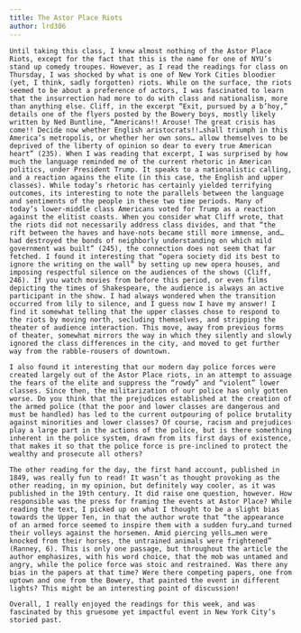 ```yaml
---
title: The Astor Place Riots
author: lrd306
---
```

	Until taking this class, I knew almost nothing of the Astor Place Riots, except for the fact that this is the name for one of NYU’s stand up comedy troupes. However, as I read the readings for class on Thursday, I was shocked by what is one of New York Cities bloodier (yet, I think, sadly forgotten) riots. While on the surface, the riots seemed to be about a preference of actors, I was fascinated to learn that the insurrection had more to do with class and nationalism, more than anything else. Cliff, in the excerpt “Exit, pursued by a b’hoy,” details one of the flyers posted by the Bowery boys, mostly likely written by Ned Buntline, “Americans!! Arouse! The great crisis has come!! Decide now whether English aristocrats!!…shall triumph in this America’s metropolis, or whether her own sons… allow themselves to be deprived of the liberty of opinion so dear to every true American heart” (235). When I was reading that excerpt, I was surprised by how much the language reminded me of the current rhetoric in American politics, under President Trump. It speaks to a nationalistic calling, and a reaction agains the elite (in this case, the English and upper classes). While today’s rhetoric has certainly yielded terrifying outcomes, its interesting to note the parallels between the language and sentiments of the people in these two time periods. Many of today’s lower-middle class Americans voted for Trump as a reaction against the elitist coasts. When you consider what Cliff wrote, that the riots did not necessarily address class divides, and that “the rift between the haves and have-nots became still more immense, and…had destroyed the bonds of neighborly understanding on which mild government was built” (245), the connection does not seem that far fetched. I found it interesting that “opera society did its best to ignore the writing on the wall” by setting up new opera houses, and imposing respectful silence on the audiences of the shows (Cliff, 246). If you watch movies from before this period, or even films depicting the times of Shakespeare, the audience is always an active participant in the show. I had always wondered when the transition occurred from lily to silence, and I guess now I have my answer! I find it somewhat telling that the upper classes chose to respond to the riots by moving north, secluding themselves, and stripping the theater of audience interaction. This move, away from previous forms of theater, somewhat mirrors the way in which they silently and slowly ignored the class differences in the city, and moved to get further way from the rabble-rousers of downtown.

	I also found it interesting that our modern day police forces were created largely out of the Astor Place riots, in an attempt to assuage the fears of the elite and suppress the “rowdy” and “violent” lower classes. Since then, the militarization of our police has only gotten worse. Do you think that the prejudices established at the creation of the armed police (that the poor and lower classes are dangerous and must be handled) has led to the current outpouring of police brutality against minorities and lower classes? Of course, racism and prejudices play a large part in the actions of the police, but is there something inherent in the police system, drawn from its first days of existence, that makes it so that the police force is pre-inclined to protect the wealthy and prosecute all others?
  
	The other reading for the day, the first hand account, published in 1849, was really fun to read! It wasn’t as thought provoking as the other reading, in my opinion, but definitely way cooler, as it was published in the 19th century. It did raise one question, however. How responsible was the press for framing the events at Astor Place? While reading the text, I picked up on what I thought to be a slight bias towards the Upper Ten, in that the author wrote that “the appearance of an armed force seemed to inspire them with a sudden fury…and turned their volleys against the horsemen. Amid piercing yells…men were knocked from their horses, the untrained animals were frightened” (Ranney, 6). This is only one passage, but throughout the article the author emphasizes, with his word choice, that the mob was untamed and angry, while the police force was stoic and restrained. Was there any bias in the papers at that time? Were there competing papers, one from uptown and one from the Bowery, that painted the event in different lights? This might be an interesting point of discussion!

	Overall, I really enjoyed the readings for this week, and was fascinated by this gruesome yet impactful event in New York City’s storied past.
